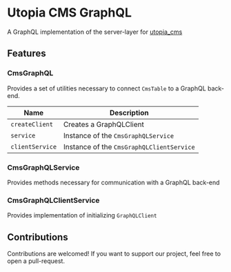 # Utopia CMS GraphQL

A GraphQL implementation of the server-layer for [utopia_cms](https://pub.dev/packages/utopia_cms)

## Features

### CmsGraphQL

Provides a set of utilities necessary to connect `CmsTable` to a GraphQL back-end.

| Name            | Description                               | 
|-----------------|-------------------------------------------|
| `createClient`  | Creates a GraphQLClient                   |
| `service`       | Instance of the `CmsGraphQLService`       |
| `clientService` | Instance of the `CmsGraphQLClientService` |

### CmsGraphQLService

Provides methods necessary for communication with a GraphQL back-end

### CmsGraphQLClientService

Provides implementation of initializing `GraphQLClient`

## Contributions

Contributions are welcomed! If you want to support our project, feel free to open a pull-request.


